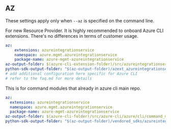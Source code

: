 ## AZ

These settings apply only when `--az` is specified on the command line.

For new Resource Provider. It is highly recommended to onboard Azure CLI extensions. There's no differences in terms of customer usage. 

``` yaml $(az) && $(target-mode) != 'core'
az:
    extensions: azureintegrationservice
    namespace: azure.mgmt.azureintegrationservice
    package-name: azure-mgmt-azureintegrationservice
az-output-folder: $(azure-cli-extension-folder)/src/azureintegrationservice
python-sdk-output-folder: "$(az-output-folder)/azext_azureintegrationservice/vendored_sdks/azureintegrationservice"
# add additional configuration here specific for Azure CLI
# refer to the faq.md for more details
```



This is for command modules that already in azure cli main repo. 
``` yaml $(az) && $(target-mode) == 'core'
az:
  extensions: azureintegrationservice
  namespace: azure.mgmt.azureintegrationservice
  package-name: azure-mgmt-azureintegrationservice
az-output-folder: $(azure-cli-folder)/src/azure-cli/azure/cli/command_modules/azureintegrationservice
python-sdk-output-folder: "$(az-output-folder)/vendored_sdks/azureintegrationservice"
``` 